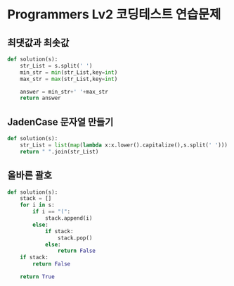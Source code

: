 # Programmers Lv2 코딩테스트 연습문제

## 최댓값과 최솟값

```py
def solution(s):
    str_List = s.split(' ')
    min_str = min(str_List,key=int)
    max_str = max(str_List,key=int)

    answer = min_str+' '+max_str
    return answer
```

## JadenCase 문자열 만들기

```py
def solution(s):
    str_List = list(map(lambda x:x.lower().capitalize(),s.split(' ')))
    return " ".join(str_List)
```

## 올바른 괄호

```py
def solution(s):
    stack = []
    for i in s:
        if i == "(":
            stack.append(i)
        else:
            if stack:
                stack.pop()
            else:
                return False
    if stack:
        return False

    return True
```
